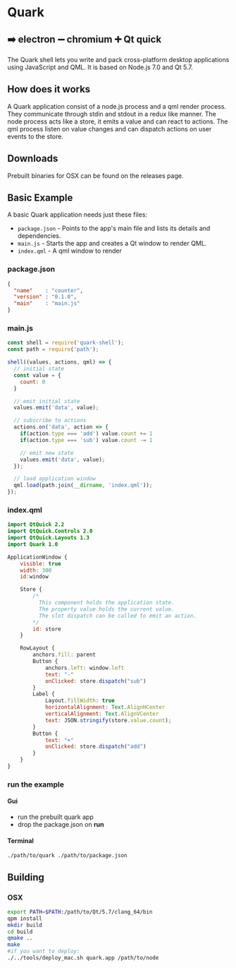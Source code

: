 # Quark
## :arrow_right: electron :heavy_minus_sign: chromium :heavy_plus_sign: Qt quick
The Quark shell lets you write and pack cross-platform desktop applications using JavaScript and QML. It is based on Node.js 7.0 and Qt 5.7.

## How does it works
A Quark application consist of a node.js process and a qml render process. They communicate through stdin and stdout in a redux like manner. The node process acts like a store, it emits a value and can react to actions. The qml process listen on value changes and can dispatch actions on user events to the store.


## Downloads
Prebuilt binaries for OSX can be found on the releases page.

## Basic Example
A basic Quark application needs just these files:

- `package.json` - Points to the app's main file and lists its details and dependencies.
- `main.js` - Starts the app and creates a Qt window to render QML.
- `index.qml` - A qml window to render

### package.json
```json
{
  "name"    : "counter",
  "version" : "0.1.0",
  "main"    : "main.js"
}
```

### main.js
```js
const shell = require('quark-shell');
const path = require('path');

shell((values, actions, qml) => {
  // initial state
  const value = {
    count: 0
  }

  // emit initial state
  values.emit('data', value);

  // subscribe to actions
  actions.on('data', action => {
    if(action.type === 'add') value.count += 1
    if(action.type === 'sub') value.count -= 1

    // emit new state
    values.emit('data', value);
  });

  // load application window
  qml.load(path.join(__dirname, 'index.qml'));
});
```

### index.qml
```qml
import QtQuick 2.2
import QtQuick.Controls 2.0
import QtQuick.Layouts 1.3
import Quark 1.0

ApplicationWindow {
    visible: true
    width: 300
    id:window

    Store {
        /*
          This component holds the application state.
          The property value holds the current value.
          The slot dispatch can be called to emit an action.
        */
        id: store
    }

    RowLayout {
        anchors.fill: parent
        Button {
            anchors.left: window.left
            text: "-"
            onClicked: store.dispatch("sub")
        }
        Label {
            Layout.fillWidth: true
            horizontalAlignment: Text.AlignHCenter
            verticalAlignment: Text.AlignVCenter
            text: JSON.stringify(store.value.count);
        }
        Button {
            text: "+"
            onClicked: store.dispatch("add")
        }
    }
}
```
### run the example
#### Gui
- run the prebuilt quark app
- drop the package.json on __run__

#### Terminal
```
./path/to/quark ./path/to/package.json
```

## Building

### OSX
```bash
export PATH=$PATH:/path/to/Qt/5.7/clang_64/bin
qpm install
mkdir build
cd build
qmake ..
make
#if you want to deploy:
./../tools/deploy_mac.sh quark.app /path/to/node
```
